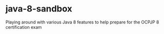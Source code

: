 # java-8-sandbox
Playing around with various Java 8 features to help prepare for the OCPJP 8 certification exam
